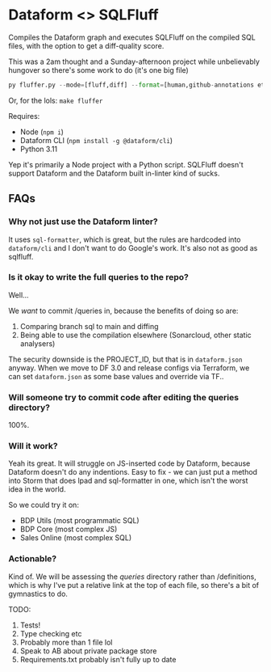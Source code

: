 # Dataform <> SQLFluff

Compiles the Dataform graph and executes SQLFluff on the compiled SQL files, with the option to get a diff-quality score.

This was a 2am thought and a Sunday-afternoon project while unbelievably hungover so there's some work to do (it's one big file)

``` python
py fluffer.py --mode=[fluff,diff] --format=[human,github-annotations etc]
```

Or, for the lols: `make fluffer`

Requires:

* Node (`npm i`)
* Dataform CLI (`npm install -g @dataform/cli`)
* Python 3.11

Yep it's primarily a Node project with a Python script. SQLFluff doesn't support Dataform and the Dataform built in-linter kind of sucks.

## FAQs

### Why not just use the Dataform linter?

It uses `sql-formatter`, which is great, but the rules are hardcoded into `dataform/cli` and I don't want to do Google's work. It's also not as good as sqlfluff.

### Is it okay to write the full queries to the repo?

Well...

We *want* to commit /queries in, because the benefits of doing so are:
1. Comparing branch sql to main and diffing
2. Being able to use the compilation elsewhere (Sonarcloud, other static analysers)

The security downside is the PROJECT_ID, but that is in `dataform.json` anyway. When we move to DF 3.0 and release configs via Terraform, we can set `dataform.json` as some base values and override via TF..

### Will someone try to commit code after editing the queries directory?

100%.

### Will it work?

Yeah its great. It will struggle on JS-inserted code by Dataform, because Dataform doesn't do any indentions. Easy to fix - we can just put a method into Storm that does lpad and sql-formatter in one, which isn't the worst idea in the world.

So we could try it on:

* BDP Utils (most programmatic SQL)
* BDP Core (most complex JS)
* Sales Online (most complex SQL)

### Actionable?

Kind of. We will be assessing the *queries* directory rather than /definitions, which is why I've put a relative link at the top of each file, so there's a bit of gymnastics to do.

TODO:

1. Tests!
2. Type checking etc
3. Probably more than 1 file lol
4. Speak to AB about private package store
5. Requirements.txt probably isn't fully up to date
